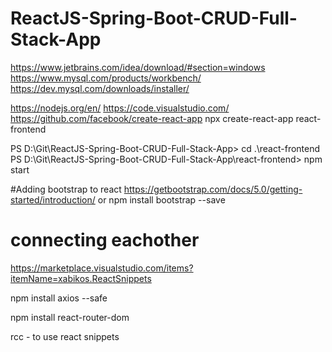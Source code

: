 # ReactJS-Spring-Boot-CRUD-Full-Stack-App

https://www.jetbrains.com/idea/download/#section=windows
https://www.mysql.com/products/workbench/
https://dev.mysql.com/downloads/installer/

https://nodejs.org/en/
https://code.visualstudio.com/
https://github.com/facebook/create-react-app
npx create-react-app react-frontend 

PS D:\Git\ReactJS-Spring-Boot-CRUD-Full-Stack-App> cd .\react-frontend\
PS D:\Git\ReactJS-Spring-Boot-CRUD-Full-Stack-App\react-frontend> npm start

#Adding bootstrap to react
https://getbootstrap.com/docs/5.0/getting-started/introduction/
or 
npm install bootstrap --save 

# connecting eachother
https://marketplace.visualstudio.com/items?itemName=xabikos.ReactSnippets

npm install axios --safe

 npm install react-router-dom
 
 rcc - to use react snippets